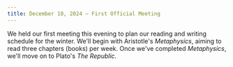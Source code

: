 ```yaml
---
title: December 10, 2024 — First Official Meeting
---
```


We held our first meeting this evening to plan our reading and writing schedule for the winter. We'll begin with Aristotle's *Metaphysics*, aiming to read three chapters (books) per week. Once we've completed *Metaphysics*, we'll move on to Plato's *The Republic*.
